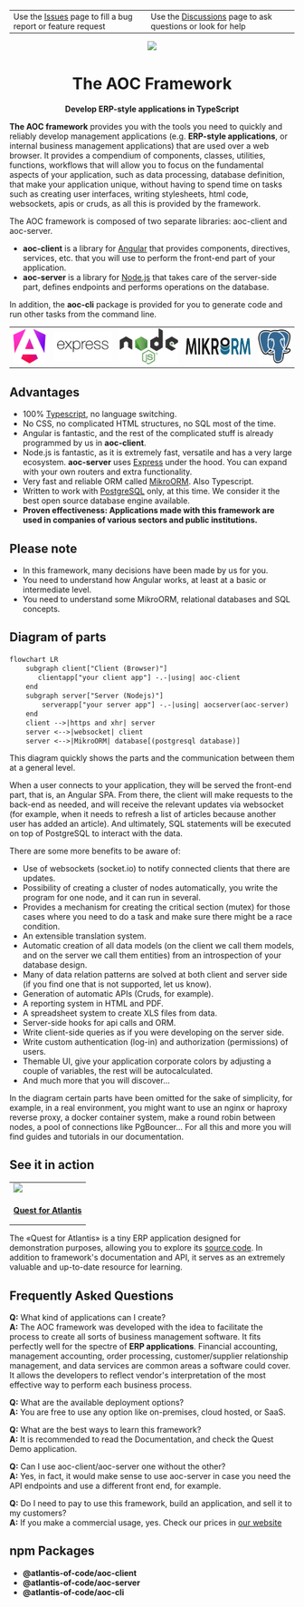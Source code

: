 <table align="center">
  <tr>
    <td>Use the <a href="https://github.com/atlantis-of-code/aoc/issues">Issues</a> page to fill a bug report or feature request</td>
    <td>Use the  <a href="https://github.com/atlantis-of-code/aoc/discussions">Discussions</a> page to ask questions or look for help</td>
  </tr>
</table>

<p align="center">
  <a href="https://aoc-dev.io">
    <img width="180" src="https://github.com/atlantis-of-code/aoc-dev/assets/273590/e6ba0687-18f5-4c0a-9c76-ecd5fc0e7924">
  </a>
</p>

<h1 align="center">
The AOC Framework
</h1>

<div align="center">

**Develop ERP-style applications in TypeScript**

<!-- [![Discord](https://img.shields.io/discord/804408044708560977?label=Discord&style=flat)](https://discord.com/channels/804408044708560977/804652261338775593) -->

</div>


**The AOC framework** provides you with the tools you need to quickly and reliably develop management applications 
(e.g. **ERP-style applications**, or internal business management applications) that are used over a web browser. 
It provides a compendium of components, classes, utilities, functions, workflows that will allow you to focus 
on the fundamental aspects of your application, such as data processing, database definition, that make your 
application unique, without having to spend time on tasks such as creating user interfaces, writing stylesheets, 
html code, websockets, apis or cruds, as all this is provided by the framework.

The AOC framework is composed of two separate libraries: aoc-client and aoc-server.

* **aoc-client** is a library for [Angular](https://angular.io/) that provides components, directives, services, etc. 
that you will use to perform the front-end part of your application.
* **aoc-server** is a library for [Node.js](https://nodejs.org/) that takes care of the server-side part, 
defines endpoints and performs operations on the database.

In addition, the **aoc-cli** package is provided for you to generate code and run other tasks from the command line.

<table align="center" valign="middle">
  <tr>
    <td><a href="https://angular.dev"><img width="100" src="resources/angular_new.svg"></a></td>
    <td><a href="https://expressjs.com/"><img width="180" src="resources/express.svg"></a></td>
    <td><a href="https://nodejs.com"><img width="180" src="resources/nodejs.svg"></a></td>
    <td><a href="https://mikro-orm.io"><img height="30" src="resources/mikro-orm.svg"></a></td>
    <td><a href="https://www.postgresql.org"><img width="100" src="resources/postgresql.svg"></a></td>
  </tr>
</table>


## Advantages

* 100% [Typescript](https://www.typescriptlang.org/), no language switching.
* No CSS, no complicated HTML structures, no SQL most of the time.
* Angular is fantastic, and the rest of the complicated stuff is already programmed by us in **aoc-client**.
* Node.js is fantastic, as it is extremely fast, versatile and has a very large 
ecosystem. **aoc-server** uses [Express](https://expressjs.com/) under the hood. You can expand with your own routers and extra functionality.
* Very fast and reliable ORM called [MikroORM](https://mikro-orm.io/). Also Typescript.
* Written to work with [PostgreSQL](https://www.postgresql.org/) only, 
at this time. We consider it the best open source database engine available.
* **Proven effectiveness: Applications made with this framework are used in companies of various sectors 
and public institutions.**

## Please note

* In this framework, many decisions have been made by us for you.
* You need to understand how Angular works, at least at a basic or intermediate level. 
* You need to understand some MikroORM, relational databases and SQL concepts.

## Diagram of parts

```mermaid
flowchart LR
    subgraph client["Client (Browser)"]
       clientapp["your client app"] -.-|using| aoc-client
    end
    subgraph server["Server (Nodejs)"]
        serverapp["your server app"] -.-|using| aocserver(aoc-server)
    end
    client -->|https and xhr| server
    server <-->|websocket| client
    server <-->|MikroORM| database[(postgresql database)]
```

This diagram quickly shows the parts and the communication between them at a general level.

When a user connects to your application, they will be served the front-end part, that is, an Angular SPA. 
From there, the client will make requests to the back-end as needed, and will receive the 
relevant updates via websocket (for example, when it needs to refresh a list of articles because another user has 
added an article). And ultimately, SQL statements will be executed on top of PostgreSQL to interact with the data.

There are some more benefits to be aware of:

* Use of websockets (socket.io) to notify connected clients that there are updates.
* Possibility of creating a cluster of nodes automatically, you write the program for one node, and it can run in several.
* Provides a mechanism for creating the critical section (mutex) for those cases where you need to do a 
task and make sure there might be a race condition.
* An extensible translation system.
* Automatic creation of all data models (on the client we call them models, and on the server we call them entities) 
from an introspection of your database design.
* Many of data relation patterns are solved at both client and server side (if you find one that is not supported, 
let us know).
* Generation of automatic APIs (Cruds, for example).
* A reporting system in HTML and PDF.
* A spreadsheet system to create XLS files from data.
* Server-side hooks for api calls and ORM.
* Write client-side queries as if you were developing on the server side.
* Write custom authentication (log-in) and authorization (permissions) of users.
* Themable UI, give your application corporate colors by adjusting a couple of variables, the rest will be autocalculated. 
* And much more that you will discover...

In the diagram certain parts have been omitted for the sake of simplicity, for example, in a real environment, 
you might want to use an nginx or haproxy reverse proxy, a docker container system, make a round robin between nodes, 
a pool of connections like PgBouncer...
For all this and more you will find guides and tutorials in our documentation.

## See it in action

<table align="center">
  <tr>
    <td>
      <a href="https://quest.aoc-dev.io">
        <img width="180" src="https://github.com/atlantis-of-code/aoc-dev/assets/273590/349b9229-2fdf-4190-964a-a0aaa7701e96">
      </a>
    </td>
  </tr>
  <tr>
    <td><p align="center"><a href="https://quest.aoc-dev.io"><strong>Quest for Atlantis</strong></a></p></td>
  </tr>
</table>

The «Quest for Atlantis» is a tiny ERP application designed for demonstration purposes, allowing you to explore its [source code](https://github.com/atlantis-of-code/quest).
In addition to framework's documentation and API, it serves as an extremely valuable and up-to-date resource for learning.

## Frequently Asked Questions

**Q:** What kind of applications can I create? \
**A:** The AOC framework was developed with the idea to facilitate the process to create all sorts of business 
management software. It fits perfectly well for the spectre of **ERP applications**. Financial accounting, 
management accounting, order processing, customer/supplier relationship management, and data services are common areas 
a software could cover. It allows the developers to reflect vendor's interpretation of the most effective way 
to perform each business process. 

**Q:** What are the available deployment options? \
**A:** You are free to use any option like on-premises, cloud hosted, or SaaS.
 
**Q:** What are the best ways to learn this framework? \
**A:** It is recommended to read the Documentation, and check the Quest Demo application.

**Q:** Can I use aoc-client/aoc-server one without the other? \
**A:** Yes, in fact, it would make sense to use aoc-server in case you need the API endpoints and use a different 
front end, for example.

**Q:** Do I need to pay to use this framework, build an application, and sell it to my customers? \
**A:** If you make a commercial usage, yes. Check our prices in [our website](https://aoc-dev.io)

## npm Packages
* **@atlantis-of-code/aoc-client**
* **@atlantis-of-code/aoc-server**
* **@atlantis-of-code/aoc-cli**
